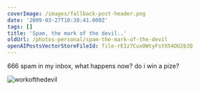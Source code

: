```yaml
---
coverImage: /images/fallback-post-header.png
date: '2009-03-27T10:38:41.000Z'
tags: []
title: 'Spam, the mark of the devil..'
oldUrl: /photos-personal/spam-the-mark-of-the-devil
openAIPostsVectorStoreFileId: file-rEIz7Cux0WtyFsYX54OU2bJQ
---
```


666 spam in my inbox, what happens now? do i win a pize?

![workofthedevil](/wp-content/uploads/2009/03/workofthedevil.png "workofthedevil")

